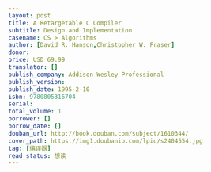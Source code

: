 ```yaml
---
layout: post
title: A Retargetable C Compiler
subtitle: Design and Implementation
casename: CS > Algorithms
author: [David R. Hanson,Christopher W. Fraser]
donor: 
price: USD 69.99
translator: []
publish_company: Addison-Wesley Professional
publish_version: 
publish_date: 1995-2-10
isbn: 9780805316704
serial: 
total_volume: 1
borrower: []
borrow_date: []
douban_url: http://book.douban.com/subject/1610344/
cover_path: https://img1.doubanio.com/lpic/s2404554.jpg
tag: [编译器]
read_status: 想读
---
```

